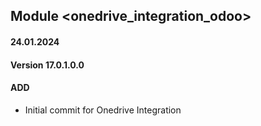 ## Module <onedrive_integration_odoo>
#### 24.01.2024
#### Version 17.0.1.0.0
#### ADD
- Initial commit for Onedrive Integration
